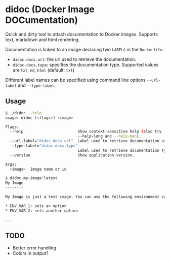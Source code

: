# didoc (Docker Image DOCumentation)

Quick and dirty tool to attach documentation to Docker images. Supports text, markdown and html rendering.

Documentation is linked to an image declaring two `LABEL`s in the `Dockerfile`:

* `didoc.docs.url`: the url used to retrieve the documentation.
* `didoc.docs.type`: specifies the documentation type. Supported values are `txt`, `md`, `html` (default: `txt`)

Different label names can be specified using command line options `--url-label` and `--type-label`.

## Usage

```bash
$ ./didoc --help
usage: didoc [<flags>] <image>

Flags:
  --help                        Show context-sensitive help (also try
                                --help-long and --help-man).
  --url-label="didoc.docs.url"  Label used to retrieve documentation url
  --type-label="didoc.docs.type"  
                                Label used to retrieve documentation type
  --version                     Show application version.

Args:
  <image>  Image name or id
```

```bash
$ didoc my-image:latest
My Image
--------

My Image is just a test image. You can use the following environment variables:

* ENV_VAR_1: sets an option
* ENV_VAR_2: sets another option

...
```

## TODO

* Better error handling
* Colors in output?
